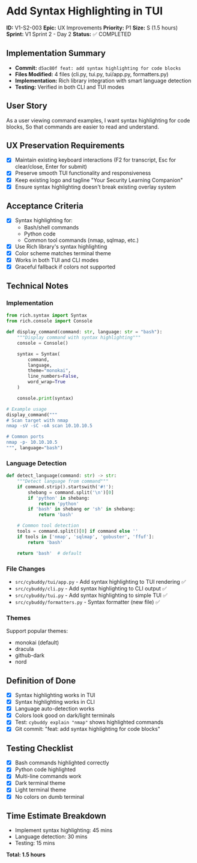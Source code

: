 # Add Syntax Highlighting in TUI

**ID:** V1-S2-003
**Epic:** UX Improvements
**Priority:** P1
**Size:** S (1.5 hours)
**Sprint:** V1 Sprint 2 - Day 2
**Status:** ✅ COMPLETED

## Implementation Summary
- **Commit:** `d5ac80f feat: add syntax highlighting for code blocks`
- **Files Modified:** 4 files (cli.py, tui.py, tui/app.py, formatters.py)
- **Implementation:** Rich library integration with smart language detection
- **Testing:** Verified in both CLI and TUI modes

## User Story
As a user viewing command examples,
I want syntax highlighting for code blocks,
So that commands are easier to read and understand.

## UX Preservation Requirements
- [x] Maintain existing keyboard interactions (F2 for transcript, Esc for clear/close, Enter for submit)
- [x] Preserve smooth TUI functionality and responsiveness
- [x] Keep existing logo and tagline "Your Security Learning Companion"
- [x] Ensure syntax highlighting doesn't break existing overlay system

## Acceptance Criteria
- [x] Syntax highlighting for:
  - Bash/shell commands
  - Python code
  - Common tool commands (nmap, sqlmap, etc.)
- [x] Use Rich library's syntax highlighting
- [x] Color scheme matches terminal theme
- [x] Works in both TUI and CLI modes
- [x] Graceful fallback if colors not supported

## Technical Notes

### Implementation
```python
from rich.syntax import Syntax
from rich.console import Console

def display_command(command: str, language: str = "bash"):
    """Display command with syntax highlighting"""
    console = Console()

    syntax = Syntax(
        command,
        language,
        theme="monokai",
        line_numbers=False,
        word_wrap=True
    )

    console.print(syntax)

# Example usage
display_command("""
# Scan target with nmap
nmap -sV -sC -oA scan 10.10.10.5

# Common ports
nmap -p- 10.10.10.5
""", language="bash")
```

### Language Detection
```python
def detect_language(command: str) -> str:
    """Detect language from command"""
    if command.strip().startswith('#!'):
        shebang = command.split('\n')[0]
        if 'python' in shebang:
            return 'python'
        if 'bash' in shebang or 'sh' in shebang:
            return 'bash'

    # Common tool detection
    tools = command.split()[0] if command else ''
    if tools in ['nmap', 'sqlmap', 'gobuster', 'ffuf']:
        return 'bash'

    return 'bash'  # default
```

### File Changes
- `src/cybuddy/tui/app.py` - Add syntax highlighting to TUI rendering ✅
- `src/cybuddy/cli.py` - Add syntax highlighting to CLI output ✅
- `src/cybuddy/tui.py` - Add syntax highlighting to simple TUI ✅
- `src/cybuddy/formatters.py` - Syntax formatter (new file) ✅

### Themes
Support popular themes:
- monokai (default)
- dracula
- github-dark
- nord

## Definition of Done
- [x] Syntax highlighting works in TUI
- [x] Syntax highlighting works in CLI
- [x] Language auto-detection works
- [x] Colors look good on dark/light terminals
- [x] Test: `cybuddy explain "nmap"` shows highlighted commands
- [x] Git commit: "feat: add syntax highlighting for code blocks"

## Testing Checklist
- [x] Bash commands highlighted correctly
- [x] Python code highlighted
- [x] Multi-line commands work
- [x] Dark terminal theme
- [x] Light terminal theme
- [x] No colors on dumb terminal

## Time Estimate Breakdown
- Implement syntax highlighting: 45 mins
- Language detection: 30 mins
- Testing: 15 mins

**Total: 1.5 hours**
